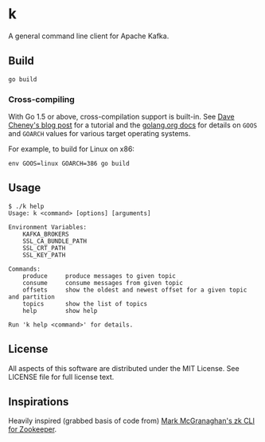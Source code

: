 # k
A general command line client for Apache Kafka.

## Build

```
go build
```

### Cross-compiling

With Go 1.5 or above, cross-compilation support is built-in.
See [Dave Cheney's blog post](http://dave.cheney.net/2015/08/22/cross-compilation-with-go-1-5)
for a tutorial and
the [golang.org docs](https://golang.org/doc/install/source#environment)
for details on `GOOS` and `GOARCH` values for various target operating systems.

For example, to build for Linux on x86:
```
env GOOS=linux GOARCH=386 go build
```

## Usage
```
$ ./k help
Usage: k <command> [options] [arguments]

Environment Variables:
    KAFKA_BROKERS
    SSL_CA_BUNDLE_PATH
    SSL_CRT_PATH
    SSL_KEY_PATH

Commands:
    produce     produce messages to given topic
    consume     consume messages from given topic
    offsets     show the oldest and newest offset for a given topic and partition
    topics      show the list of topics
    help        show help

Run 'k help <command>' for details.
```

## License
All aspects of this software are distributed under the MIT License. See LICENSE file for full license text.

## Inspirations
Heavily inspired (grabbed basis of code from) [Mark McGranaghan's zk CLI for Zookeeper](https://github.com/mmcgrana/zk).
